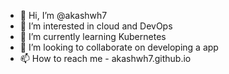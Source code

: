- 👋 Hi, I’m @akashwh7
- 👀 I’m interested in cloud and DevOps
- 🌱 I’m currently learning Kubernetes
- 💞️ I’m looking to collaborate on developing a app
- 📫 How to reach me - akashwh7.github.io

<!---
akashwh7/akashwh7 is a ✨ special ✨ repository because its `README.md` (this file) appears on your GitHub profile.
You can click the Preview link to take a look at your changes.
--->

